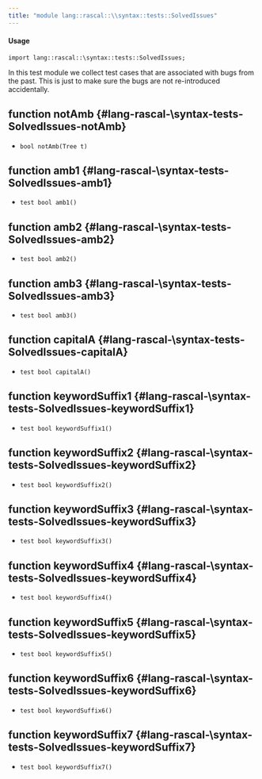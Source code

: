```yaml
---
title: "module lang::rascal::\\syntax::tests::SolvedIssues"
---
```


#### Usage

`import lang::rascal::\syntax::tests::SolvedIssues;`


In this test module we collect test cases that are associated with bugs from the past.
This is just to make sure the bugs are not re-introduced accidentally.


## function notAmb {#lang-rascal-\syntax-tests-SolvedIssues-notAmb}

* ``bool notAmb(Tree t)``

## function amb1 {#lang-rascal-\syntax-tests-SolvedIssues-amb1}

* ``test bool amb1()``

## function amb2 {#lang-rascal-\syntax-tests-SolvedIssues-amb2}

* ``test bool amb2()``

## function amb3 {#lang-rascal-\syntax-tests-SolvedIssues-amb3}

* ``test bool amb3()``

## function capitalA {#lang-rascal-\syntax-tests-SolvedIssues-capitalA}

* ``test bool capitalA()``

## function keywordSuffix1 {#lang-rascal-\syntax-tests-SolvedIssues-keywordSuffix1}

* ``test bool keywordSuffix1()``

## function keywordSuffix2 {#lang-rascal-\syntax-tests-SolvedIssues-keywordSuffix2}

* ``test bool keywordSuffix2()``

## function keywordSuffix3 {#lang-rascal-\syntax-tests-SolvedIssues-keywordSuffix3}

* ``test bool keywordSuffix3()``

## function keywordSuffix4 {#lang-rascal-\syntax-tests-SolvedIssues-keywordSuffix4}

* ``test bool keywordSuffix4()``

## function keywordSuffix5 {#lang-rascal-\syntax-tests-SolvedIssues-keywordSuffix5}

* ``test bool keywordSuffix5()``

## function keywordSuffix6 {#lang-rascal-\syntax-tests-SolvedIssues-keywordSuffix6}

* ``test bool keywordSuffix6()``

## function keywordSuffix7 {#lang-rascal-\syntax-tests-SolvedIssues-keywordSuffix7}

* ``test bool keywordSuffix7()``

